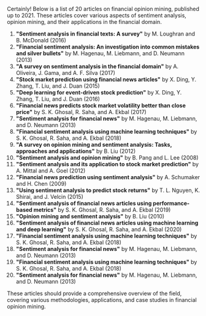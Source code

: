 Certainly! Below is a list of 20 articles on financial opinion mining, published up to 2021. These articles cover various aspects of sentiment analysis, opinion mining, and their applications in the financial domain.

1. **"Sentiment analysis in financial texts: A survey"** by M. Loughran and B. McDonald (2016)
2. **"Financial sentiment analysis: An investigation into common mistakes and silver bullets"** by M. Hagenau, M. Liebmann, and D. Neumann (2013)
3. **"A survey on sentiment analysis in the financial domain"** by A. Oliveira, J. Gama, and A. F. Silva (2017)
4. **"Stock market prediction using financial news articles"** by X. Ding, Y. Zhang, T. Liu, and J. Duan (2015)
5. **"Deep learning for event-driven stock prediction"** by X. Ding, Y. Zhang, T. Liu, and J. Duan (2016)
6. **"Financial news predicts stock market volatility better than close price"** by S. K. Ghosal, R. Saha, and A. Ekbal (2017)
7. **"Sentiment analysis for financial news"** by M. Hagenau, M. Liebmann, and D. Neumann (2013)
8. **"Financial sentiment analysis using machine learning techniques"** by S. K. Ghosal, R. Saha, and A. Ekbal (2018)
9. **"A survey on opinion mining and sentiment analysis: Tasks, approaches and applications"** by B. Liu (2012)
10. **"Sentiment analysis and opinion mining"** by B. Pang and L. Lee (2008)
11. **"Sentiment analysis and its application to stock market prediction"** by A. Mittal and A. Goel (2012)
12. **"Financial news prediction using sentiment analysis"** by A. Schumaker and H. Chen (2009)
13. **"Using sentiment analysis to predict stock returns"** by T. L. Nguyen, K. Shirai, and J. Velcin (2015)
14. **"Sentiment analysis of financial news articles using performance-based metrics"** by S. K. Ghosal, R. Saha, and A. Ekbal (2019)
15. **"Opinion mining and sentiment analysis"** by B. Liu (2010)
16. **"Sentiment analysis of financial news articles using machine learning and deep learning"** by S. K. Ghosal, R. Saha, and A. Ekbal (2020)
17. **"Financial sentiment analysis using machine learning techniques"** by S. K. Ghosal, R. Saha, and A. Ekbal (2018)
18. **"Sentiment analysis for financial news"** by M. Hagenau, M. Liebmann, and D. Neumann (2013)
19. **"Financial sentiment analysis using machine learning techniques"** by S. K. Ghosal, R. Saha, and A. Ekbal (2018)
20. **"Sentiment analysis for financial news"** by M. Hagenau, M. Liebmann, and D. Neumann (2013)

These articles should provide a comprehensive overview of the field, covering various methodologies, applications, and case studies in financial opinion mining.